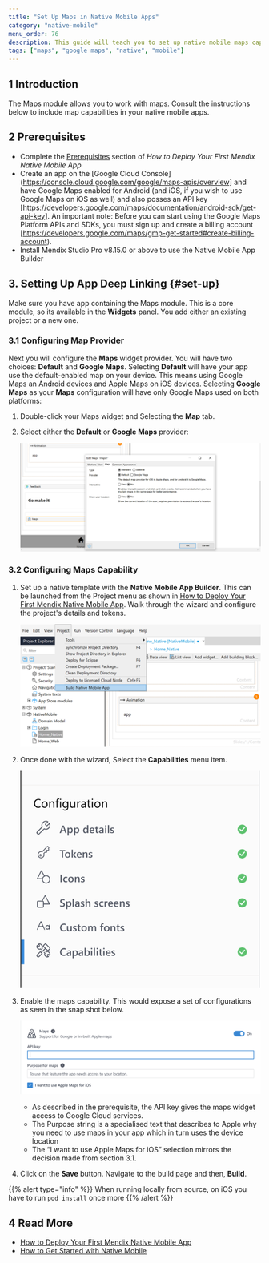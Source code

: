 ```yaml
---
title: "Set Up Maps in Native Mobile Apps"
category: "native-mobile"
menu_order: 76
description: This guide will teach you to set up native mobile maps capabilities for Android and Apple devices.
tags: ["maps", "google maps", "native", "mobile"]
---
```


## 1 Introduction

The Maps module allows you to work with maps. Consult the instructions below to include map capabilities in your native mobile apps.

## 2 Prerequisites

* Complete the [Prerequisites](/howto/mobile/deploying-native-app#prerequisites) section of *How to Deploy Your First Mendix Native Mobile App*
* Create an app on the [Google Cloud Console](https://console.cloud.google.com/google/maps-apis/overview] and have Google Maps enabled for Android (and iOS, if you wish to use Google Maps on iOS as well) and also posses an API key  [https://developers.google.com/maps/documentation/android-sdk/get-api-key]. An important note: Before you can start using the Google Maps Platform APIs and SDKs, you must sign up and create a billing account [https://developers.google.com/maps/gmp-get-started#create-billing-account).
* Install Mendix Studio Pro v8.15.0 or above to use the Native Mobile App Builder

## 3. Setting Up App Deep Linking {#set-up}

Make sure you have app containing the Maps module. This is a core module, so its available in the **Widgets** panel. You add either an existing project or a new one. 

### 3.1 Configuring Map Provider

Next you will configure the **Maps** widget provider. You will have two choices: **Default** and **Google Maps**. Selecting **Default** will have your app use the default-enabled map on your device. This means using Google Maps an Android devices and Apple Maps on iOS devices. Selecting **Google Maps** as your **Maps** configuration will have only Google Maps used on both platforms:

1. Double-click your Maps widget and Selecting the **Map** tab. 
2. Select either the **Default** or **Google Maps** provider:

    ![maps provider configuration](attachments/how-to-maps/maps-provider-configuration.png)

### 3.2 Configuring Maps Capability 

1. Set up a native template with the **Native Mobile App Builder**. This can be launched from the Project menu as shown in [How to Deploy Your First Mendix Native Mobile App](/howto/mobile/deploying-native-app). Walk through the wizard and configure the project's details and tokens.

    ![launch native mobile builder](attachments/how-to-maps/launch-native-mobile-app-builder.png)

2. Once done with the wizard, Select the **Capabilities** menu item.

    ![capability menu option](attachments/how-to-maps/capability-menu-option.png)

3. Enable the maps capability. This would expose a set of configurations as seen in the snap shot below.
    
    ![maps input fields](attachments/how-to-maps/maps-input-fields.png)

    * As described in the prerequisite, the API key gives the maps widget access to Google Cloud services.
    * The Purpose string is a specialised text that describes to Apple why you need to use maps in your app which in turn uses the device location
    * The “I want to use Apple Maps for iOS” selection mirrors the decision made from section 3.1. 
    
4. Click on the **Save** button. Navigate to the build page and then, **Build**.

{{% alert type="info" %}}
When running locally from source, on iOS you have to run `pod install` once more
{{% /alert %}}


## 4 Read More

* [How to Deploy Your First Mendix Native Mobile App](https://docs.mendix.com/howto/mobile/deploying-native-app)
* [How to Get Started with Native Mobile](https://docs.mendix.com/howto/mobile/getting-started-with-native-mobile)
